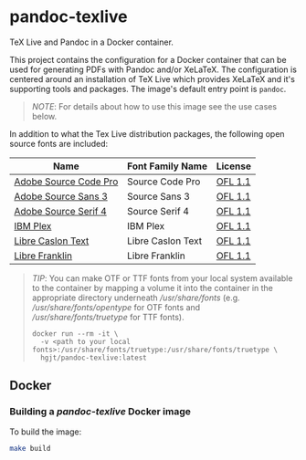 # pandoc-texlive

TeX Live and Pandoc in a Docker container.

This project contains the configuration for a Docker container that can be used
for generating PDFs with Pandoc and/or XeLaTeX. The configuration is centered
around an installation of TeX Live which provides XeLaTeX and it's supporting
tools and packages. The image's default entry point is `pandoc`.

> *NOTE*: For details about how to use this image see the use cases below.

In addition to what the Tex Live distribution packages, the following open
source fonts are included:

| Name                                                                    | Font Family Name  | License   |
|-------------------------------------------------------------------------|-------------------|-----------|
| [Adobe Source Code Pro](https://github.com/adobe-fonts/source-code-pro) | Source Code Pro   | [OFL 1.1] |
| [Adobe Source Sans 3](https://github.com/adobe-fonts/source-sans-pro)   | Source Sans 3     | [OFL 1.1] |
| [Adobe Source Serif 4](https://github.com/adobe-fonts/source-serif-pro) | Source Serif 4    | [OFL 1.1] |
| [IBM Plex](https://github.com/IBM/plex)                                 | IBM Plex          | [OFL 1.1] |
| [Libre Caslon Text](https://github.com/impallari/Libre-Caslon-Text)     | Libre Caslon Text | [OFL 1.1] |
| [Libre Franklin](https://github.com/impallari/Libre-Franklin)           | Libre Franklin    | [OFL 1.1] |

[OFL 1.1]: https://opensource.org/licenses/OFL-1.1

> *TIP*: You can make OTF or TTF fonts from your local system available to the
> container by mapping a volume it into the container in the appropriate
> directory underneath */usr/share/fonts* (e.g. */usr/share/fonts/opentype* for
> OTF fonts and */usr/share/fonts/truetype* for TTF fonts).
>
>     docker run --rm -it \
>       -v <path to your local fonts>:/usr/share/fonts/truetype:/usr/share/fonts/truetype \
>       hgjt/pandoc-texlive:latest


## Docker

### Building a *pandoc-texlive* Docker image

To build the image:

```sh
make build
```
